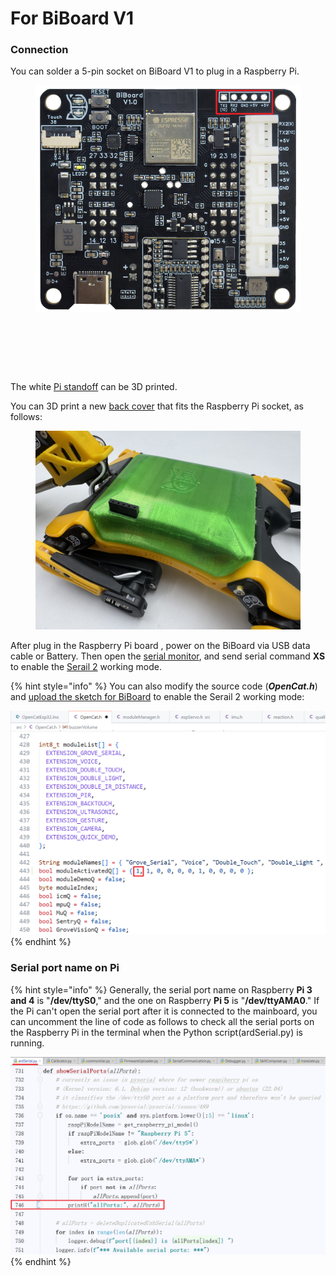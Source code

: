 # For BiBoard V1

### Connection

You can solder a 5-pin socket on BiBoard V1 to plug in a Raspberry Pi.

<figure><img src="../../.gitbook/assets/image (564).png" alt=""><figcaption></figcaption></figure>

<figure><img src="../../.gitbook/assets/PANA3446.JPG" alt=""><figcaption></figcaption></figure>

<div align="left"><figure><img src="../../.gitbook/assets/PANA3447.JPG" alt="" width="375"><figcaption></figcaption></figure> <figure><img src="../../.gitbook/assets/PANA3448.JPG" alt="" width="375"><figcaption></figcaption></figure></div>

The white [Pi standoff](https://github.com/PetoiCamp/NonCodeFiles/blob/master/stl/RaspberryPiStandOff/Pi_StandOffRegular.stl) can be 3D printed.

You can 3D print a new [back cover](https://github.com/PetoiCamp/NonCodeFiles/blob/master/stl/BittleCover/Bittle_Cover_with_hole_for_Pi.stl) that fits the Raspberry Pi socket, as follows:

<figure><img src="../../.gitbook/assets/IMG_5885 2.jpeg" alt=""><figcaption></figcaption></figure>

After plug in the Raspberry Pi board , power on the BiBoard via USB data cable or Battery. Then open the [serial monitor](https://docs.petoi.com/arduino-ide/serial-monitor#biboard), and send serial command **XS** to enable the [Serail 2](https://docs.petoi.com/arduino-ide/upload-sketch-for-biboard#id-2.9-swith-working-mode-via-the-serial-commands-optional) working mode.

{% hint style="info" %}
You can also modify the source code (_**OpenCat.h**_) and [upload the sketch for BiBoard](https://docs.petoi.com/arduino-ide/upload-sketch-for-biboard) to enable the Serail 2 working mode:

![](<../../.gitbook/assets/image (565).png>)
{% endhint %}

### Serial port name on Pi

{% hint style="info" %}
Generally, the serial port name on Raspberry **Pi 3 and 4** is "**/dev/ttyS0**," and the one on Raspberry **Pi 5** is "**/dev/ttyAMA0**." If the Pi can't open the serial port after it is connected to the mainboard, you can uncomment the line of code as follows to check all the serial ports on the Raspberry Pi in the terminal when the Python script(ardSerial.py) is running.

![](<../../.gitbook/assets/image (570).png>)
{% endhint %}

